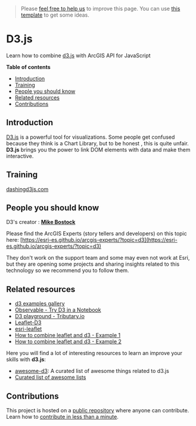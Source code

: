 > Please [feel free to help us](#contributions) to improve this page. You can use [this template](https://github.com/esri-es/awesome-arcgis/blob/master/RESOURCE_PAGE_TEMPLATE.md) to get some ideas.

# D3.js
Learn how to combine [d3.js](http://vuejs.org/) with ArcGIS API for JavaScript
<!-- START doctoc generated TOC please keep comment here to allow auto update -->
<!-- DON'T EDIT THIS SECTION, INSTEAD RE-RUN doctoc TO UPDATE -->
**Table of contents**

- [Introduction](#introduction)
- [Training](#training)
- [People you should know](#people-you-should-know)
- [Related resources](#related-resources)
- [Contributions](#contributions)

<!-- END doctoc generated TOC please keep comment here to allow auto update -->

## Introduction

[D3.js](https://d3js.org/) is a powerful tool for visualizations. Some people get confused because they think is a Chart Library, but to be honest , this is quite unfair. **D3.js** brings you the power to link DOM elements with data and make them interactive.

## Training

[dashingd3js.com](https://www.dashingd3js.com/)


## People you should know

D3's creator : [**Mike Bostock**](https://github.com/mbostock)

Please find the ArcGIS Experts (story tellers and developers) on this topic here: [https://esri-es.github.io/arcgis-experts/?topic=d3](https://esri-es.github.io/arcgis-experts/?topic=d3)

They don't work on the support team and some may even not work at Esri,
but they are opening some projects and sharing insights related to this
technology so we recommend you to follow them.

## Related resources
* [d3 examples gallery](https://bl.ocks.org/mbostock)
* [Observable - Try D3 in a Notebook](https://beta.observablehq.com/)
* [D3 playground - Tributary.io](http://tributary.io/)
* [Leaflet-D3](https://github.com/Asymmetrik/leaflet-d3)
* [esri-leaflet](https://github.com/Esri/esri-leaflet)
* [How to combine leaflet and d3 - Example 1](https://bost.ocks.org/mike/leaflet/)
* [How to combine leaflet and d3 - Example 2](http://bl.ocks.org/d3noob/9267535)

Here you will find a lot of interesting resources to learn an improve your skills
with **d3.js**:
* [awesome-d3](https://github.com/wbkd/awesome-d3): A curated list of awesome things related to d3.js
* [Curated list of awesome lists](https://github.com/sindresorhus/awesome)

## Contributions

This project is hosted on a [public repository](https://github.com/hhkaos/awesome-arcgis) where anyone can contribute. Learn how to [contribute in less than a minute](https://github.com/hhkaos/awesome-arcgis/blob/master/CONTRIBUTING.md#contributions).
